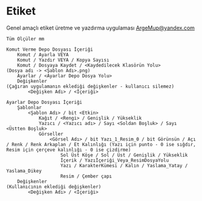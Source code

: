 # Etiket
Genel amaçlı etiket üretme ve yazdırma uygulaması ArgeMup@yandex.com

    Tüm Ölçüler mm

    Komut Verme Depo Dosyası İçeriği
        Komut / Ayarla VEYA
        Komut / Yazdır VEYA / Kopya Sayısı
        Komut / Dosyaya Kaydet / <Kaydedilecek Klasörün Yolu>                           (Dosya adı -> <Şablon Adı>.png)
        Ayarlar / <Ayarlar Depo Dosya Yolu>
        Değişkenler                                                                     (Çağıran uygulamanın eklediği değişkenler - kullanıcı silemez)
            <Değişken Adı> / <İçeriği>

    Ayarlar Depo Dosyası İçeriği
        Şablonlar
            <Şablon Adı> / bit <Etkin>
                Kağıt / <Rengi> / Genişlik / Yükseklik
                Yazıcı / <Yazıcı adı> / Sayı <Soldan Boşluk> / Sayı <Üstten Boşluk>
                Görseller
                    <Görsel Adı> / bit Yazı_1_Resim_0 / bit Görünsün / Açı / Renk / Renk Arkaplan / Et Kalınlığı (Yazı için punto - 0 ise sığdır, Resim için çerçeve kalınlığı - 0 ise çizdirme)
                        Sol Üst Köşe / Sol / Üst / Genişlik / Yükseklik
                        İçerik / Yazıİçeriği_Veya_ResimDosyaYolu
                        Yazı / KarakterKümesi / Kalın / Yaslama_Yatay / Yaslama_Dikey
                        Resim / Çember çapı
        Değişkenler                                                                     (Kullanıcının eklediği değişkenler)
            <Değişken Adı> / <İçeriği>